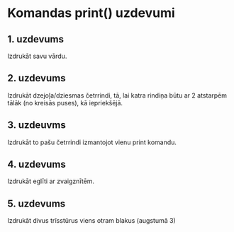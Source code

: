 # Komandas print() uzdevumi
## 1. uzdevums
Izdrukāt savu vārdu.

## 2. uzdevums
Izdrukāt dzejoļa/dziesmas četrrindi, tā, lai katra rindiņa būtu ar 2 atstarpēm tālāk (no kreisās puses), kā iepriekšējā.

## 3. uzdeuvms
Izdrukāt to pašu četrrindi izmantojot vienu print komandu.

## 4. uzdevums
Izdrukāt eglīti ar zvaigznītēm.

## 5. uzdevums
Izdrukāt divus trīsstūrus viens otram blakus (augstumā 3)